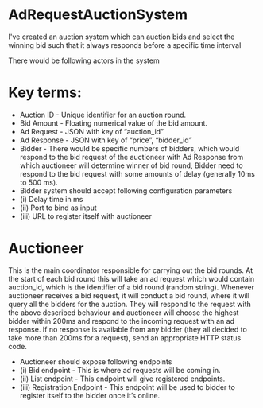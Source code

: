 # AdRequestAuctionSystem
I've created an auction system which can auction bids and select the winning bid such that it always responds before a specific time interval

There would be following actors in the system

# Key terms:
- Auction ID - Unique identifier for an auction round.
- Bid Amount - Floating numerical value of the bid amount.
- Ad Request - JSON with key of “auction_id”
- Ad Response - JSON with key of “price”,  “bidder_id”
- Bidder - There would be specific numbers of bidders, which would respond to the bid request of the auctioneer with Ad Response from which auctioneer will determine winner of bid round, Bidder need to respond to the bid request with some amounts of delay (generally 10ms to 500 ms). 
- Bidder system should accept following configuration parameters
- (i) Delay time in ms
- (ii) Port to bind as input
- (iii) URL to register itself with auctioneer 

# Auctioneer
This is the main coordinator responsible for carrying out the bid rounds. At the start of each bid round this will take an ad request which would contain auction_id, which is the identifier of a bid round (random string). Whenever auctioneer receives a bid request, it will conduct a bid round, where it will query all the bidders for the auction. They will respond to the request with the above described behaviour and auctioneer will choose the highest bidder within 200ms and respond to the incoming request with an ad response.  If no response is available from any bidder (they all decided to take more than 200ms for a request), send an appropriate HTTP status code.
- Auctioneer should expose following endpoints
- (i) Bid endpoint - This is where ad requests will be coming in.
- (ii) List endpoint - This endpoint will give registered endpoints.
- (iii) Registration Endpoint - This endpoint will be used to bidder to register itself to the bidder once it’s online.
